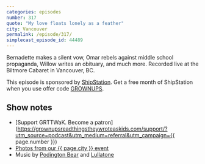```yaml
---
categories: episodes
number: 317
quote: "My love floats lonely as a feather"
city: Vancouver
permalink: /episode/317/
simplecast_episode_id: 44489
---
```


Bernadette makes a silent vow, Omar rebels against middle school propaganda, Willow writes an obituary, and much more. Recorded live at the Biltmore Cabaret in Vancouver, BC.

This episode is sponsored by [ShipStation](https://www.shipstation.com/step1/?coupon=grownups&utm_campaign=podcasts-promo-q2-2016&utm_medium=podcast-ad-jun-2016&utm_source=grownups-read-things-they-wrote-as-kids&ref=grownups_podcast). Get a free month of ShipStation when you use offer code [GROWNUPS](https://www.shipstation.com/step1/?coupon=grownups&utm_campaign=podcasts-promo-q2-2016&utm_medium=podcast-ad-jun-2016&utm_source=grownups-read-things-they-wrote-as-kids&ref=grownups_podcast).

## Show notes
- [Support GRTTWaK. Become a patron](https://grownupsreadthingstheywroteaskids.com/support/?utm_source=podcast&utm_medium=referral&utm_campaign={{ page.number }})
- [Photos from our {{ page.city }} event](https://www.facebook.com/121054468599/photos/?tab=album&album_id=10153867744488600)
- Music by [Podington Bear](https://geo.itunes.apple.com/us/artist/podington-bear/id250459572?at=10lR7u&mt=1&app=music) and [Lullatone](https://geo.itunes.apple.com/us/artist/lullatone/id34467705?at=10lR7u&mt=1&app=music)